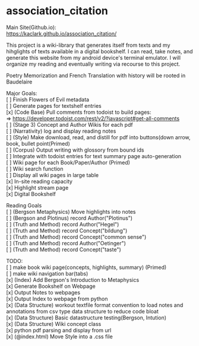 # association_citation

Main Site(Github.io): <br> 
https://kaclark.github.io/association_citation/<br>

This project is a wiki-library that generates itself from texts and my hihglights of texts available in a digital bookshelf. I can read, take notes, and generate this website from my android device's terminal emulator. I will organize my reading and eventually writing via recourse to this project.<br> 

Poetry Memorization and French Translation with history will be rooted in Baudelaire<br>

Major Goals: <br>
[ ] Finish Flowers of Evil metadata <br>
[ ] Generate pages for textshelf entries <br>
[x] (Code Base) Pull comments from todoist to build pages: <br>
=> https://developer.todoist.com/rest/v2/?javascript#get-all-comments <br>
[ ] (Stage 3) Concept and Author Wikis for each pdf<br>
[ ] (Narrativity) log and display reading notes<br>
[ ] (Style) Make download, read, and distill for pdf into buttons(down arrow, book, bullet point(Primed)<br> 
[ ] (Corpus) Output writing with glossory from bound ids<br>
[ ] Integrate with todoist entries for text summary page auto-generation<br>
[ ] Wiki page for each Book/Paper/Author (Primed) <br>
[ ] Wiki search function<br>
[ ] Display all wiki pages in large table<br>
[x] In-site reading capacity<br>
[x] Highlight stream page<br>
[x] Digital Bookshelf <br>

Reading Goals<br>
[ ] (Bergson Metaphysics) Move highlights into notes<br>
[ ] (Bergson and Plotinus) record Author("Plotinus")<br>
[ ] (Truth and Method) record Author("Hegel")<br>
[ ] (Truth and Method) record Concept("bildung")<br>
[ ] (Truth and Method) record Concept("common sense")<br>
[ ] (Truth and Method) record Author("Oetinger")<br>
[ ] (Truth and Method) record Concept("taste")<br>

TODO: <br>
[ ] make book wiki page(concepts, highlights, summary) (Primed)<br>
[ ] make wiki navigation bar(tabs)<br>
[x] (Index) Add Bergson's Introduction to Metaphysics<br>
[x] Generate Bookshelf on Webpage<br>
[x] Output Notes to webpages<br>
[x] Output Index to webpage from python<br>
[x] (Data Structure) workout textfile format convention to load notes and annotations from csv type data structure to reduce code bloat<br>
[x] (Data Structure) Basic datastructure testing(Bergson, Intution)<br>
[x] (Data Structure) Wiki concept class<br>
[x] python pdf parsing and display from url <br>
[x] (@index.html) Move Style into a .css file <br> 
